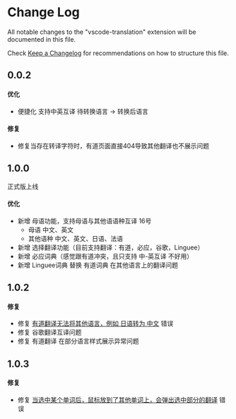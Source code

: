 # Change Log

All notable changes to the "vscode-translation" extension will be documented in this file.

Check [Keep a Changelog](http://keepachangelog.com/) for recommendations on how to structure this file.

## 0.0.2
#### 优化
- 便捷化 支持中英互译
待转换语言 -> 转换后语言

#### 修复
- 修复当存在转译字符时，有道页面直接404导致其他翻译也不展示问题

## 1.0.0
正式版上线
#### 优化
- 新增 母语功能，支持母语与其他语语种互译 16号
  - 母语 中文、英文
  - 其他语种 中文、英文、日语、法语
- 新增 选择翻译功能（目前支持翻译：有道，必应，谷歌，Linguee）
- 新增 必应词典（感觉跟有道冲突，且只支持 中-英互译 不好用）
- 新增 Linguee词典 替换 有道词典 在其他语言上的翻译问题

## 1.0.2
#### 修复
- 修复 [有道翻译无法将其他语言，例如 日语转为 中文](https://github.com/preflower/vscode-translation/issues/3) 错误
- 修复 谷歌翻译互译问题
- 修复 有道翻译 在部分语言样式展示异常问题

## 1.0.3
#### 修复
- 修复 [当选中某个单词后，鼠标放到了其他单词上，会弹出选中部分的翻译](https://github.com/preflower/vscode-translation/issues/4) 错误